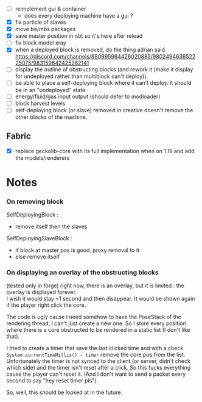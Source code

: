 - [ ] reimplement gui & container
  - does every deploying machine have a gui ?
- [x] fix particle of slaves
- [x] move be/mbs packages
- [x] save master position in nbt so it's here after reload
- [ ] fix block model xray
- [x] when a deployed block is removed, do the thing adrian said https://discord.com/channels/880995984426020885/980249463652225075/983159642425262141
- [ ] display the outline of obstructing blocks (and rework it (make it display for undeployed rather than multiblock can't deploy)).
- [ ] be able to place a self-deploying block where it can't deploy. it should be in an "undeployed" state
- [ ] energy/fluid/gas input output (should defer to modloader)
- [ ] block harvest levels
- [ ] self-deploying block (or slave) removed in creative doesn't remove the other blocks of the machine.

## Fabric
- [x] replace geckolib-core with its full implementation when on 1.19 and add the models/renderers


# Notes

### On removing block

SelfDeployingBlock :
- remove itself then the slaves

SelfDeployingSlaveBlock :
- if block at master pos is good, proxy removal to it
- else remove itself

### On displaying an overlay of the obstructing blocks

(tested only in forge)
right now, there is an overlay, but it is limited : the overlay is displayed forever.  
I wish it would stay ~1 second and then disappear. It would be shown again if the player right click the core.

The code is ugly cause I need somehow to have the PoseStack of the rendering thread, I can't just create a new one.
So I store every position where there is a core obstructed to be rendered in a static list (I don't like that).

I tried to create a timer that save the last clicked time and with a check `System.currentTimeMillis() - timer` remove the core pos from the list.
Unfortunately the timer is not synced to the client (or server, didn't check which side) and the timer isn't reset after a click.
So this fucks everything cause the player can't reset it. (And I don't want to send a packet every second to say "hey reset timer pls").

So, well, this should be looked at in the future.
